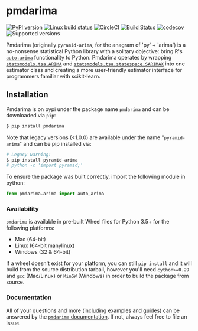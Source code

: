 # pmdarima

[![PyPI version](https://badge.fury.io/py/pmdarima.svg)](https://badge.fury.io/py/pmdarima)
[![Linux build status](https://travis-ci.org/tgsmith61591/pmdarima.svg?branch=master)](https://travis-ci.org/tgsmith61591/pmdarima)
[![CircleCI](https://circleci.com/gh/tgsmith61591/pmdarima.svg?style=svg)](https://circleci.com/gh/tgsmith61591/pmdarima)
[![Build Status](https://dev.azure.com/tgsmith61591gh/pmdarima/_apis/build/status/tgsmith61591.pmdarima?branchName=master)](https://dev.azure.com/tgsmith61591gh/pmdarima/_build/latest?definitionId=1&branchName=master)
[![codecov](https://codecov.io/gh/tgsmith61591/pmdarima/branch/master/graph/badge.svg)](https://codecov.io/gh/tgsmith61591/pmdarima)
![Supported versions](https://img.shields.io/badge/python-3.5+-blue.svg)

Pmdarima (originally `pyramid-arima`, for the anagram of 'py' + 'arima') is a no-nonsense statistical
Python library with a solitary objective: bring R's
[`auto.arima`](https://www.rdocumentation.org/packages/forecast/versions/7.3/topics/auto.arima)
functionality to Python. Pmdarima operates by wrapping
[`statsmodels.tsa.ARIMA`](https://github.com/statsmodels/statsmodels/blob/master/statsmodels/tsa/arima_model.py)
and [`statsmodels.tsa.statespace.SARIMAX`](https://github.com/statsmodels/statsmodels/blob/master/statsmodels/tsa/statespace/sarimax.py)
into one estimator class and creating a more user-friendly estimator interface for programmers familiar with scikit-learn.


## Installation

Pmdarima is on pypi under the package name `pmdarima` and can be downloaded via `pip`:

```bash
$ pip install pmdarima
```
 
Note that legacy versions (<1.0.0) are available under the name
"`pyramid-arima`" and can be pip installed via:

```bash
# Legacy warning:
$ pip install pyramid-arima
# python -c 'import pyramid;'
```

To ensure the package was built correctly, import the following module in python:

```python
from pmdarima.arima import auto_arima
```


### Availability

`pmdarima` is available in pre-built Wheel files for Python 3.5+ for the following platforms:

* Mac (64-bit)
* Linux (64-bit manylinux)
* Windows (32 & 64-bit)
  
If a wheel doesn't exist for your platform, you can still `pip install` and it
will build from the source distribution tarball, however you'll need `cython>=0.29`
and `gcc` (Mac/Linux) or `MinGW` (Windows) in order to build the package from source.


### Documentation

All of your questions and more (including examples and guides) can be answered by
the [`pmdarima` documentation](https://www.alkaline-ml.com/pmdarima). If not, always
feel free to file an issue.
